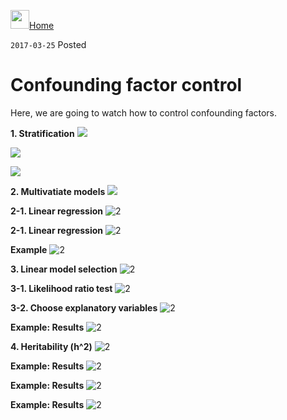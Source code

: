 <a href="https://kisudsoe.github.io"><img src="img/favicon.png" width="30px" /></a>[Home](https://kisudsoe.github.io)

`2017-03-25` Posted

# Confounding factor control

Here, we are going to watch how to control confounding factors.

**1. Stratification**
![](/img/2017-03-25-Confounding_factor_control/슬라이드2.JPG)


![](/img/2017-03-25-Confounding_factor_control/슬라이드3.JPG)


![](/img/2017-03-25-Confounding_factor_control/슬라이드4.JPG)


**2. Multivatiate models**
![](/img/2017-03-25-Confounding_factor_control/슬라이드5.JPG)

**2-1. Linear regression**
![2](/img/2017-03-25-Confounding_factor_control/슬라이드6.JPG)

**2-1. Linear regression**
![2](/img/2017-03-25-Confounding_factor_control/슬라이드7.JPG)

**Example**
![2](/img/2017-03-25-Confounding_factor_control/슬라이드8.JPG)

**3. Linear model selection**
![2](/img/2017-03-25-Confounding_factor_control/슬라이드9.JPG)

**3-1. Likelihood ratio test**
![2](/img/2017-03-25-Confounding_factor_control/슬라이드10.JPG)

**3-2. Choose explanatory variables**
![2](/img/2017-03-25-Confounding_factor_control/슬라이드11.JPG)

**Example: Results**
![2](/img/2017-03-25-Confounding_factor_control/슬라이드13.JPG)

**4. Heritability (h^2)**
![2](/img/2017-03-25-Confounding_factor_control/슬라이드14.JPG)

**Example: Results**
![2](/img/2017-03-25-Confounding_factor_control/슬라이드15.JPG)

**Example: Results**
![2](/img/2017-03-25-Confounding_factor_control/슬라이드16.JPG)

**Example: Results**
![2](/img/2017-03-25-Confounding_factor_control/슬라이드17.JPG)
